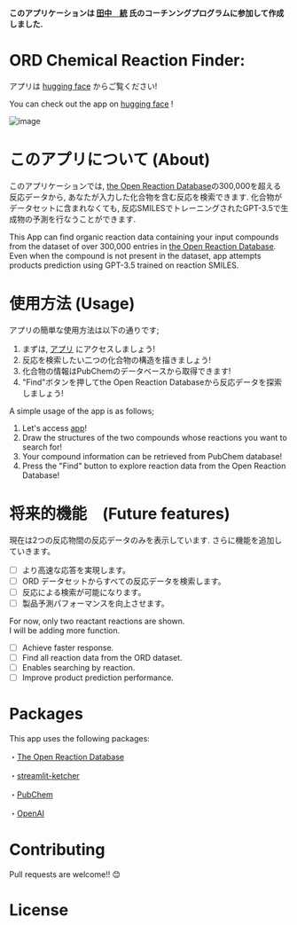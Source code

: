 **このアプリケーションは [田中　統](https://suguru-tanaka.com/) 氏のコーチンングプログラムに参加して作成しました.**

# ORD Chemical Reaction Finder: 

アプリは [hugging face](https://huggingface.co/spaces/kumasan681104/React_St) からご覧ください!

You can check out the app on [hugging face](https://huggingface.co/spaces/kumasan681104/React_St) !

![image](https://github.com/KatsumiYamashita/React_ABY/blob/main/img/ord_finder_title.jpg?raw=true)

# このアプリについて (About)

このアプリケーションでは, [the Open Reaction Database](https://open-reaction-database.org/client/browse)の300,000を超える反応データから, あなたが入力した化合物を含む反応を検索できます.
化合物がデータセットに含まれなくても, 反応SMILESでトレーニングされたGPT-3.5で生成物の予測を行なうことができます.

This App can find organic reaction data containing your input compounds from the dataset of over 300,000 entries in [the Open Reaction Database](https://open-reaction-database.org/client/browse). 
Even when the compound is not present in the dataset, app attempts products prediction using GPT-3.5 trained on reaction SMILES.

# 使用方法 (Usage)

アプリの簡単な使用方法は以下の通りです;
1. まずは, [アプリ](https://huggingface.co/spaces/kumasan681104/React_St) にアクセスしましょう!
2. 反応を検索したい二つの化合物の構造を描きましょう!
3. 化合物の情報はPubChemのデータベースから取得できます!
4. "Find"ボタンを押してthe Open Reaction Databaseから反応データを探索しましょう!

A simple usage of the app is as follows;
1. Let's access [app](https://huggingface.co/spaces/kumasan681104/React_St)!
2. Draw the structures of the two compounds whose reactions you want to search for!
3. Your compound information can be retrieved from PubChem database!
4. Press the "Find" button to explore reaction data from the Open Reaction Database!

# 将来的機能　(Future features)

現在は2つの反応物間の反応データのみを表示しています.
さらに機能を追加していきます。

- [ ] より高速な応答を実現します。
- [ ] ORD データセットからすべての反応データを検索します。
- [ ] 反応による検索が可能になります。
- [ ] 製品予測パフォーマンスを向上させます。

For now, only two reactant reactions are shown.  
I will be adding more function.

- [ ] Achieve faster response.
- [ ] Find all reaction data from the ORD dataset.
- [ ] Enables searching by reaction.
- [ ] Improve product prediction performance.

# Packages

This app uses the following packages:

・[The Open Reaction Database](https://docs.open-reaction-database.org/en/latest/)

・[streamlit-ketcher](https://github-com.translate.goog/mik-laj/streamlit-ketcher?ref=blog.streamlit.io&_x_tr_sl=en&_x_tr_tl=ja&_x_tr_hl=ja&_x_tr_pto=sc)

・[PubChem](https://pubchem.ncbi.nlm.nih.gov/)

・[OpenAI](https://platform.openai.com/overview)

# Contributing

Pull requests are welcome!! 😊

# License
